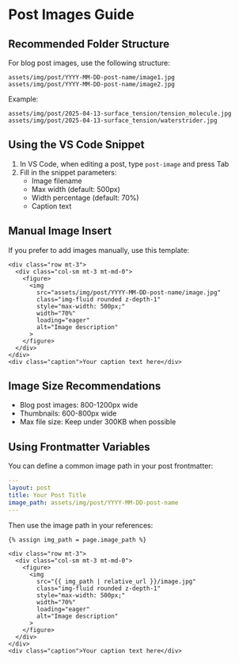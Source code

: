 # Post Images Guide

## Recommended Folder Structure

For blog post images, use the following structure:

```
assets/img/post/YYYY-MM-DD-post-name/image1.jpg
assets/img/post/YYYY-MM-DD-post-name/image2.jpg
```

Example:

```
assets/img/post/2025-04-13-surface_tension/tension_molecule.jpg
assets/img/post/2025-04-13-surface_tension/waterstrider.jpg
```

## Using the VS Code Snippet

1. In VS Code, when editing a post, type `post-image` and press Tab
2. Fill in the snippet parameters:
   - Image filename
   - Max width (default: 500px)
   - Width percentage (default: 70%)
   - Caption text

## Manual Image Insert

If you prefer to add images manually, use this template:

```liquid
<div class="row mt-3">
  <div class="col-sm mt-3 mt-md-0">
    <figure>
      <img
        src="assets/img/post/YYYY-MM-DD-post-name/image.jpg"
        class="img-fluid rounded z-depth-1"
        style="max-width: 500px;"
        width="70%"
        loading="eager"
        alt="Image description"
      >
    </figure>
  </div>
</div>
<div class="caption">Your caption text here</div>
```

## Image Size Recommendations

- Blog post images: 800-1200px wide
- Thumbnails: 600-800px wide
- Max file size: Keep under 300KB when possible

## Using Frontmatter Variables

You can define a common image path in your post frontmatter:

```yaml
---
layout: post
title: Your Post Title
image_path: assets/img/post/YYYY-MM-DD-post-name
---
```

Then use the image path in your references:

```liquid
{% assign img_path = page.image_path %}

<div class="row mt-3">
  <div class="col-sm mt-3 mt-md-0">
    <figure>
      <img
        src="{{ img_path | relative_url }}/image.jpg"
        class="img-fluid rounded z-depth-1"
        style="max-width: 500px;"
        width="70%"
        loading="eager"
        alt="Image description"
      >
    </figure>
  </div>
</div>
<div class="caption">Your caption text here</div>
```
